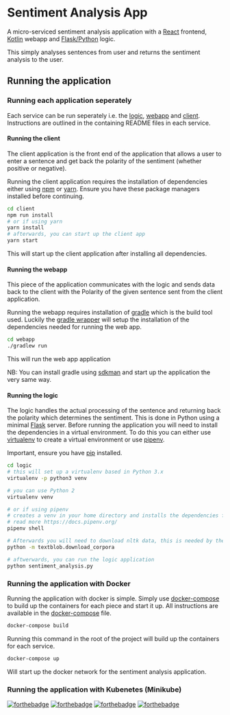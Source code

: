 # Sentiment Analysis App

A micro-serviced sentiment analysis application with a [React](https://reactjs.org/) frontend, [Kotlin](https://kotlinlang.org/) webapp and [Flask/Python](http://flask.pocoo.org/) logic.

This simply analyses sentences from user and returns the sentiment analysis to the user.

## Running the application

### Running each application seperately

Each service can be run seperately i.e. the [logic](./logic), [webapp](./webapp) and [client](./client). Instructions
are outlined in the containing README files in each service.

#### Running the client

The client application is the front end of the application that allows a user to enter a sentence and get back the polarity of the sentiment (whether positive or negative).

Running the client application requires the installation of dependencies either using [npm](https://www.npmjs.com/) or [yarn](https://yarnpkg.com/en/). Ensure you have these package managers installed before continuing.

```bash
cd client
npm run install
# or if using yarn
yarn install
# afterwards, you can start up the client app
yarn start
```

This will start up the client application after installing all dependencies.

#### Running the webapp

This piece of the application communicates with the logic and sends data back to the client with the Polarity of the given sentence sent from the client application.

Running the webapp requires installation of [gradle](https://gradle.org/) which is the build tool used. Luckily the [gradle wrapper](./webapp/gradlew) will setup the installation of the dependencies needed for running the web app.

```bash
cd webapp
./gradlew run
```
This will run the web app application

NB: You can install gradle using [sdkman](http://sdkman.io/) and start up the application the very same way.

#### Running the logic

The logic handles the actual processing of the sentence and returning back the polarity which determines the sentiment.
This is done in Python using a minimal [Flask](http://flask.pocoo.org) server. Before running the application you will
need to install the dependencies in a virtual environment. To do this you can either use [virtualenv](https://virtualenv.pypa.io/en/stable/) to create a virtual environment or use [pipenv](https://github.com/pypa/pipenv).

Important, ensure you have [pip](https://pypi.org/project/pip/) installed.

```bash
cd logic
# this will set up a virtualenv based in Python 3.x
virtualenv -p python3 venv

# you can use Python 2
virtualenv venv

# or if using pipenv
# creates a venv in your home directory and installs the dependencies from the Pipfile
# read more https://docs.pipenv.org/
pipenv shell

# Afterwards you will need to download nltk data, this is needed by the TextBlob dependency
python -m textblob.download_corpora

# aftwerwards, you can run the logic application
python sentiment_analysis.py
```

### Running the application with Docker

Running the application with docker is simple. Simply use [docker-compose](https://docs.docker.com/compose/) to build up the containers for each piece and start it up. All instructions are available in the [docker-compose](./docker-compose.yml) file.

```bash
docker-compose build
```

Running this command in the root of the project will build up the containers for each service.

```bash
docker-compose up
```

Will start up the docker network for the sentiment analysis application.

### Running the application with Kubenetes (Minikube)



[![forthebadge](https://forthebadge.com/images/badges/made-with-python.svg)](https://forthebadge.com)
[![forthebadge](https://forthebadge.com/images/badges/uses-js.svg)](https://forthebadge.com)
[![forthebadge](https://forthebadge.com/images/badges/built-with-love.svg)](https://forthebadge.com)
[![forthebadge](https://forthebadge.com/images/badges/as-seen-on-tv.svg)](https://forthebadge.com)